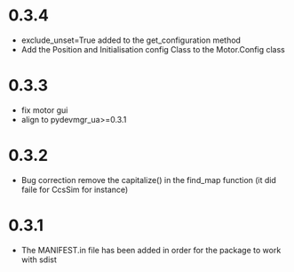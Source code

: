 
0.3.4
=====
- exclude_unset=True  added to the get_configuration method 
- Add the Position and Initialisation config Class to the Motor.Config class 

0.3.3
=====
- fix motor gui 
- align to pydevmgr_ua>=0.3.1


0.3.2
=====
- Bug correction remove the capitalize() in the find_map function (it did faile for CcsSim for instance)  

0.3.1
=====
- The MANIFEST.in file has been added in order for the package to work with sdist 

